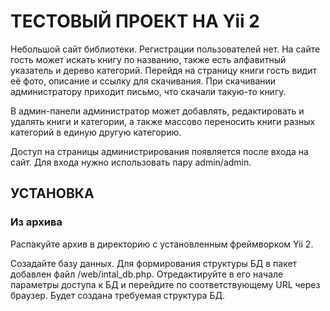 ТЕСТОВЫЙ ПРОЕКТ НА Yii 2
========================

Небольшой сайт библиотеки. Регистрации пользователей нет. На сайте гость может искать книгу по названию,
также есть алфавитный указатель и дерево категорий. Перейдя на страницу книги гость видит её фото, описание
и ссылку для скачивания. При скачивании администратору приходит письмо, что скачали такую-то книгу.

В админ-панели администратор может добавлять, редактировать и удалять книги и категории, а также массово переносить
книги разных категорий в единую другую категорию.

Доступ на страницы администрирования появляется после входа на сайт. Для входа нужно использовать пару admin/admin.

УСТАНОВКА
---------

### Из архива

Распакуйте архив в директорию с установленным фреймворком Yii 2.

Созадайте базу данных. Для формирования структуры БД в пакет добавлен файл /web/intal_db.php. Отредактируйте в его
начале параметры доступа к БД и перейдите по соответствующему URL через браузер. Будет создана требуемая структура БД.